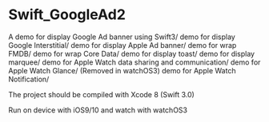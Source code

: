 Swift_GoogleAd2
==============

A demo for display Google Ad banner using Swift3/
demo for display Google Interstitial/ 
demo for display Apple Ad banner/
demo for wrap FMDB/
demo for wrap Core Data/
demo for display toast/
demo for display marquee/
demo for Apple Watch data sharing and communication/
demo for Apple Watch Glance/ (Removed in watchOS3)
demo for Apple Watch Notification/


The project should be compiled with Xcode 8  (Swift 3.0)

Run on device with iOS9/10 and watch with watchOS3

